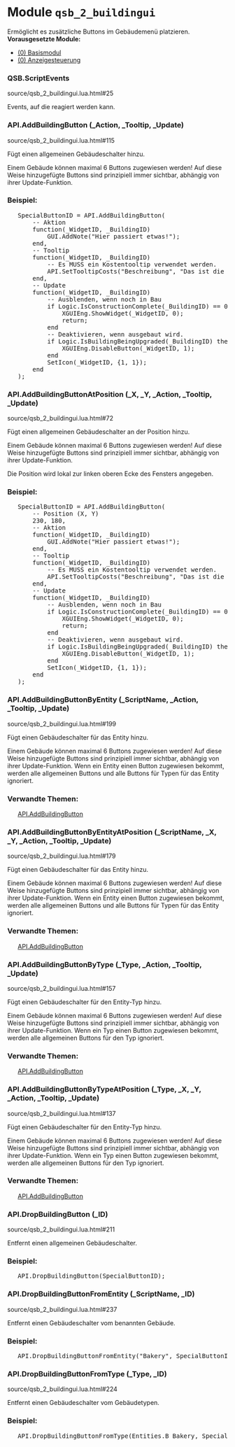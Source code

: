 # Module <code>qsb_2_buildingui</code>
Ermöglicht es zusätzliche Buttons im Gebäudemenü platzieren.
 <b>Vorausgesetzte Module:</b>
 <ul>
 <li><a href="qsb.html">(0) Basismodul</a></li>
 <li><a href="modules.QSB_1_GuiControl.QSB_1_GuiControl.html">(0) Anzeigesteuerung</a></li>
 </ul>

### QSB.ScriptEvents
source/qsb_2_buildingui.lua.html#25

Events, auf die reagiert werden kann.





### API.AddBuildingButton (_Action, _Tooltip, _Update)
source/qsb_2_buildingui.lua.html#115

Fügt einen allgemeinen Gebäudeschalter hinzu.

 Einem Gebäude können maximal 6 Buttons zugewiesen werden! Auf diese Weise
 hinzugefügte Buttons sind prinzipiell immer sichtbar, abhängig von ihrer
 Update-Funktion.






### Beispiel:
<ul>


<pre class="example">SpecialButtonID = API.AddBuildingButton(
    <span class="comment">-- Aktion
</span>    <span class="keyword">function</span>(_WidgetID, _BuildingID)
        GUI.AddNote(<span class="string">"Hier passiert etwas!"</span>);
    <span class="keyword">end</span>,
    <span class="comment">-- Tooltip
</span>    <span class="keyword">function</span>(_WidgetID, _BuildingID)
        <span class="comment">-- Es MUSS ein Kostentooltip verwendet werden.
</span>        API.SetTooltipCosts(<span class="string">"Beschreibung"</span>, <span class="string">"Das ist die Beschreibung!"</span>);
    <span class="keyword">end</span>,
    <span class="comment">-- Update
</span>    <span class="keyword">function</span>(_WidgetID, _BuildingID)
        <span class="comment">-- Ausblenden, wenn noch in Bau
</span>        <span class="keyword">if</span> Logic.IsConstructionComplete(_BuildingID) == <span class="number">0</span> <span class="keyword">then</span>
            XGUIEng.ShowWidget(_WidgetID, <span class="number">0</span>);
            <span class="keyword">return</span>;
        <span class="keyword">end</span>
        <span class="comment">-- Deaktivieren, wenn ausgebaut wird.
</span>        <span class="keyword">if</span> Logic.IsBuildingBeingUpgraded(_BuildingID) <span class="keyword">then</span>
            XGUIEng.DisableButton(_WidgetID, <span class="number">1</span>);
        <span class="keyword">end</span>
        SetIcon(_WidgetID, {<span class="number">1</span>, <span class="number">1</span>});
    <span class="keyword">end</span>
);</pre>


</ul>


### API.AddBuildingButtonAtPosition (_X, _Y, _Action, _Tooltip, _Update)
source/qsb_2_buildingui.lua.html#72

Fügt einen allgemeinen Gebäudeschalter an der Position hinzu.

 Einem Gebäude können maximal 6 Buttons zugewiesen werden! Auf diese Weise
 hinzugefügte Buttons sind prinzipiell immer sichtbar, abhängig von ihrer
 Update-Funktion.

 Die Position wird lokal zur linken oberen Ecke des Fensters angegeben.






### Beispiel:
<ul>


<pre class="example">SpecialButtonID = API.AddBuildingButton(
    <span class="comment">-- Position (X, Y)
</span>    <span class="number">230</span>, <span class="number">180</span>,
    <span class="comment">-- Aktion
</span>    <span class="keyword">function</span>(_WidgetID, _BuildingID)
        GUI.AddNote(<span class="string">"Hier passiert etwas!"</span>);
    <span class="keyword">end</span>,
    <span class="comment">-- Tooltip
</span>    <span class="keyword">function</span>(_WidgetID, _BuildingID)
        <span class="comment">-- Es MUSS ein Kostentooltip verwendet werden.
</span>        API.SetTooltipCosts(<span class="string">"Beschreibung"</span>, <span class="string">"Das ist die Beschreibung!"</span>);
    <span class="keyword">end</span>,
    <span class="comment">-- Update
</span>    <span class="keyword">function</span>(_WidgetID, _BuildingID)
        <span class="comment">-- Ausblenden, wenn noch in Bau
</span>        <span class="keyword">if</span> Logic.IsConstructionComplete(_BuildingID) == <span class="number">0</span> <span class="keyword">then</span>
            XGUIEng.ShowWidget(_WidgetID, <span class="number">0</span>);
            <span class="keyword">return</span>;
        <span class="keyword">end</span>
        <span class="comment">-- Deaktivieren, wenn ausgebaut wird.
</span>        <span class="keyword">if</span> Logic.IsBuildingBeingUpgraded(_BuildingID) <span class="keyword">then</span>
            XGUIEng.DisableButton(_WidgetID, <span class="number">1</span>);
        <span class="keyword">end</span>
        SetIcon(_WidgetID, {<span class="number">1</span>, <span class="number">1</span>});
    <span class="keyword">end</span>
);</pre>


</ul>


### API.AddBuildingButtonByEntity (_ScriptName, _Action, _Tooltip, _Update)
source/qsb_2_buildingui.lua.html#199

Fügt einen Gebäudeschalter für das Entity hinzu.

 Einem Gebäude können maximal 6 Buttons zugewiesen werden! Auf diese Weise
 hinzugefügte Buttons sind prinzipiell immer sichtbar, abhängig von ihrer
 Update-Funktion. Wenn ein Entity einen Button zugewiesen bekommt, werden
 alle allgemeinen Buttons und alle Buttons für Typen für das Entity ignoriert.





### Verwandte Themen:
<ul>


<a href="qsb_2_buildingui.html#API.AddBuildingButton">API.AddBuildingButton</a>


</ul>



### API.AddBuildingButtonByEntityAtPosition (_ScriptName, _X, _Y, _Action, _Tooltip, _Update)
source/qsb_2_buildingui.lua.html#179

Fügt einen Gebäudeschalter für das Entity hinzu.

 Einem Gebäude können maximal 6 Buttons zugewiesen werden! Auf diese Weise
 hinzugefügte Buttons sind prinzipiell immer sichtbar, abhängig von ihrer
 Update-Funktion. Wenn ein Entity einen Button zugewiesen bekommt, werden
 alle allgemeinen Buttons und alle Buttons für Typen für das Entity ignoriert.





### Verwandte Themen:
<ul>


<a href="qsb_2_buildingui.html#API.AddBuildingButton">API.AddBuildingButton</a>


</ul>



### API.AddBuildingButtonByType (_Type, _Action, _Tooltip, _Update)
source/qsb_2_buildingui.lua.html#157

Fügt einen Gebäudeschalter für den Entity-Typ hinzu.

 Einem Gebäude können maximal 6 Buttons zugewiesen werden! Auf diese Weise
 hinzugefügte Buttons sind prinzipiell immer sichtbar, abhängig von ihrer
 Update-Funktion. Wenn ein Typ einen Button zugewiesen bekommt, werden alle
 allgemeinen Buttons für den Typ ignoriert.





### Verwandte Themen:
<ul>


<a href="qsb_2_buildingui.html#API.AddBuildingButton">API.AddBuildingButton</a>


</ul>



### API.AddBuildingButtonByTypeAtPosition (_Type, _X, _Y, _Action, _Tooltip, _Update)
source/qsb_2_buildingui.lua.html#137

Fügt einen Gebäudeschalter für den Entity-Typ hinzu.

 Einem Gebäude können maximal 6 Buttons zugewiesen werden! Auf diese Weise
 hinzugefügte Buttons sind prinzipiell immer sichtbar, abhängig von ihrer
 Update-Funktion. Wenn ein Typ einen Button zugewiesen bekommt, werden alle
 allgemeinen Buttons für den Typ ignoriert.





### Verwandte Themen:
<ul>


<a href="qsb_2_buildingui.html#API.AddBuildingButton">API.AddBuildingButton</a>


</ul>



### API.DropBuildingButton (_ID)
source/qsb_2_buildingui.lua.html#211

Entfernt einen allgemeinen Gebäudeschalter.





### Beispiel:
<ul>


<pre class="example">API.DropBuildingButton(SpecialButtonID);</pre>


</ul>


### API.DropBuildingButtonFromEntity (_ScriptName, _ID)
source/qsb_2_buildingui.lua.html#237

Entfernt einen Gebäudeschalter vom benannten Gebäude.





### Beispiel:
<ul>


<pre class="example">API.DropBuildingButtonFromEntity(<span class="string">"Bakery"</span>, SpecialButtonID);</pre>


</ul>


### API.DropBuildingButtonFromType (_Type, _ID)
source/qsb_2_buildingui.lua.html#224

Entfernt einen Gebäudeschalter vom Gebäudetypen.





### Beispiel:
<ul>


<pre class="example">API.DropBuildingButtonFromType(Entities.B_Bakery, SpecialButtonID);</pre>


</ul>


